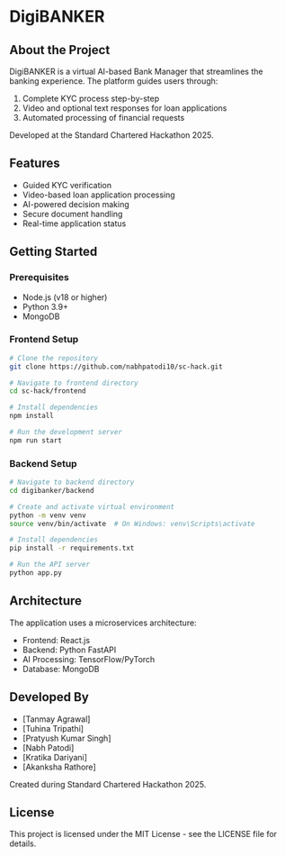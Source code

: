 # DigiBANKER

## About the Project

DigiBANKER is a virtual AI-based Bank Manager that streamlines the banking experience. The platform guides users through:

1. Complete KYC process step-by-step
2. Video and optional text responses for loan applications
3. Automated processing of financial requests

Developed at the Standard Chartered Hackathon 2025.

## Features

- Guided KYC verification
- Video-based loan application processing
- AI-powered decision making
- Secure document handling
- Real-time application status

## Getting Started

### Prerequisites

- Node.js (v18 or higher)
- Python 3.9+
- MongoDB

### Frontend Setup

```bash
# Clone the repository
git clone https://github.com/nabhpatodi10/sc-hack.git

# Navigate to frontend directory
cd sc-hack/frontend

# Install dependencies
npm install

# Run the development server
npm run start
```

### Backend Setup

```bash
# Navigate to backend directory
cd digibanker/backend

# Create and activate virtual environment
python -m venv venv
source venv/bin/activate  # On Windows: venv\Scripts\activate

# Install dependencies
pip install -r requirements.txt

# Run the API server
python app.py
```

## Architecture

The application uses a microservices architecture:
- Frontend: React.js
- Backend: Python FastAPI
- AI Processing: TensorFlow/PyTorch
- Database: MongoDB

## Developed By

- [Tanmay Agrawal]
- [Tuhina Tripathi]
- [Pratyush Kumar Singh]
- [Nabh Patodi]
- [Kratika Dariyani]
- [Akanksha Rathore]

Created during Standard Chartered Hackathon 2025.

## License

This project is licensed under the MIT License - see the LICENSE file for details.
